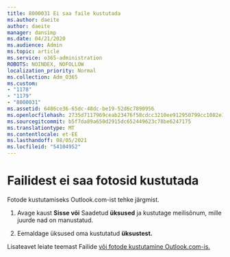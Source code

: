 ```yaml
---
title: 8000031 Ei saa faile kustutada
ms.author: daeite
author: daeite
manager: dansimp
ms.date: 04/21/2020
ms.audience: Admin
ms.topic: article
ms.service: o365-administration
ROBOTS: NOINDEX, NOFOLLOW
localization_priority: Normal
ms.collection: Adm_O365
ms.custom:
- "1178"
- "1179"
- "8000031"
ms.assetid: 6486ce36-65dc-48dc-be19-52d6c7890956
ms.openlocfilehash: 2735d7117969ceab23476f58cdcc3210ee912950799cc1082e151bff6bf692d0
ms.sourcegitcommit: b5f7da89a650d2915dc652449623c78be6247175
ms.translationtype: MT
ms.contentlocale: et-EE
ms.lasthandoff: 08/05/2021
ms.locfileid: "54104952"
---
```

# <a name="unable-to-delete-photos-from-files"></a>Failidest ei saa fotosid kustutada

Fotode kustutamiseks Outlook.com-ist tehke järgmist.
  
1. Avage kaust **Sisse või** Saadetud **üksused** ja kustutage meilisõnum, mille juurde nad on manustatud.

2. Eemaldage üksused oma kustutatud **üksustest.**

Lisateavet leiate teemast Failide [või fotode kustutamine Outlook.com-is.](https://support.office.com/article/bae0531f-040f-4c42-90b9-786ca718c16d.aspx)
  